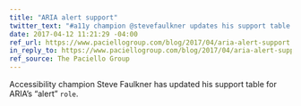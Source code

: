 ```yaml
---
title: "ARIA alert support"
twitter_text: "#a11y champion @stevefaulkner updates his support table for ARIA’s “alert” role"
date: 2017-04-12 11:21:29 -04:00
ref_url: https://www.paciellogroup.com/blog/2017/04/aria-alert-support
in_reply_to: https://www.paciellogroup.com/blog/2017/04/aria-alert-support
ref_source: The Paciello Group
---
```


Accessibility champion Steve Faulkner has updated his support table for ARIA’s “alert” `role`.